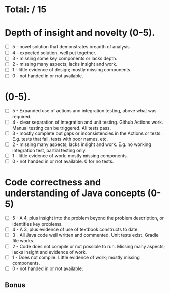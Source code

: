 # Total:  / 15

# Depth of insight and novelty (0-5). 
- [ ] 5 - novel solution that demonstrates breadth of analysis.
- [ ] 4 - expected solution, well put together.
- [ ] 3 - missing some key components or lacks depth.
- [ ] 2 - missing many aspects; lacks insight and work.
- [ ] 1 - little evidence of design; mostly missing components.
- [ ] 0 - not handed in or not available.

#  (0-5).

- [ ] 5 - Expanded use of actions and integration testing, above what was required. 
- [ ] 4 - clear separation of integration and unit testing. Github Actions work. Manual testing can be triggered. All tests pass.
- [ ] 3 - mostly complete but gaps or inconsistencies in the Actions or tests. E.g. tests that fail, tests with poor names, etc.
- [ ] 2 - missing many aspects; lacks insight and work. E.g. no working integration test, partial testing only. 
- [ ] 1 - little evidence of work; mostly missing components.
- [ ] 0 - not handed in or not available. 0 for no tests. 

# Code correctness and understanding of Java concepts (0-5)
- [ ] 5 - A 4, plus insight into the problem beyond the problem description, or identifies key problems.
- [ ] 4 - A 3, plus evidence of use of textbook constructs to date.
- [ ] 3 - All Java code well written and commented. Unit tests exist. Gradle file works.
- [ ] 2 - Code does not compile or not possible to run. Missing many aspects; lacks insight and evidence of work.
- [ ] 1 - Does not compile. Little evidence of work; mostly missing components.
- [ ] 0 - not handed in or not available. 

## Bonus
